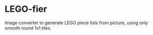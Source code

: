 # LEGO-fier
Image converter to generate LEGO piece lists from picture, using only smooth round 1x1 tiles.
